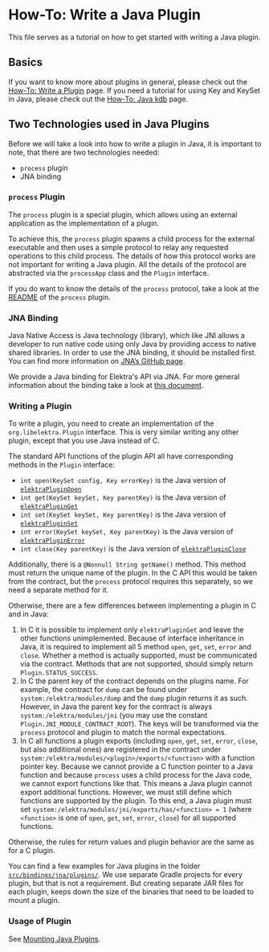 # How-To: Write a Java Plugin

This file serves as a tutorial on how to get started with writing a Java plugin.

## Basics

If you want to know more about plugins in general, please check out the [How-To: Write a Plugin](/doc/tutorials/plugins.md) page.
If you need a tutorial for using Key and KeySet in Java, please check out the [How-To: Java kdb](/doc/tutorials/java-kdb.md) page.

## Two Technologies used in Java Plugins

Before we will take a look into how to write a plugin in Java, it is important to note, that there are two technologies needed:

- `process` plugin
- JNA binding

### `process` Plugin

The `process` plugin is a special plugin, which allows using an external application as the implementation of a plugin.

To achieve this, the `process` plugin spawns a child process for the external executable and then uses a simple protocol to relay any requested operations to this child process.
The details of how this protocol works are not important for writing a Java plugin.
All the details of the protocol are abstracted via the `processApp` class and the `Plugin` interface.

If you do want to know the details of the `process` protocol, take a look at the [README](../../src/plugins/process/README.md) of the `process` plugin.

### JNA Binding

Java Native Access is Java technology (library), which like JNI allows a developer to run native code using only Java by providing access to native shared libraries. In order to use the JNA binding, it should be installed first. You can find more information on [JNA’s GitHub page](https://github.com/java-native-access/jna).

We provide a Java binding for Elektra's API via JNA.
For more general information about the binding take a look at [this document](java-kdb.md).

### Writing a Plugin

To write a plugin, you need to create an implementation of the `org.libelektra.Plugin` interface.
This is very similar writing any other plugin, except that you use Java instead of C.

The standard API functions of the plugin API all have corresponding methods in the `Plugin` interface:

- `int open(KeySet config, Key errorKey)` is the Java version of [`elektraPluginOpen`](https://doc.libelektra.org/api/latest/html/group__plugin.html#ga23c2eb3584e38a4d494eb8f91e5e3d8d)
- `int get(KeySet keySet, Key parentKey)` is the Java version of [`elektraPluginGet`](https://doc.libelektra.org/api/latest/html/group__plugin.html#gacb69f3441c6d84241b4362f958fbe313)
- `int set(KeySet keySet, Key parentKey)` is the Java version of [`elektraPluginSet`](https://doc.libelektra.org/api/latest/html/group__plugin.html#gae65781a1deb34efc79c8cb9d9174842c)
- `int error(KeySet keySet, Key parentKey)` is the Java version of [`elektraPluginError`](https://doc.libelektra.org/api/latest/html/group__plugin.html#gad74b35f558ac7c3262f6069c5c47dc79)
- `int close(Key parentKey)` is the Java version of [`elektraPluginClose`](https://doc.libelektra.org/api/latest/html/group__plugin.html#ga1236aefe5b2baf8b7bf636ba5aa9ea29)

Additionally, there is a `@Nonnull String getName()` method.
This method must return the unique name of the plugin.
In the C API this would be taken from the contract, but the `process` protocol requires this separately, so we need a separate method for it.

Otherwise, there are a few differences between implementing a plugin in C and in Java:

1. In C it is possible to implement only `elektraPluginGet` and leave the other functions unimplemented.
   Because of interface inheritance in Java, it is required to implement all 5 method `open`, `get`, `set`, `error` and `close`.
   Whether a method is actually supported, must be communicated via the contract.
   Methods that are not supported, should simply return `Plugin.STATUS_SUCCESS`.
2. In C the parent key of the contract depends on the plugins name.
   For example, the contract for `dump` can be found under `system:/elektra/modules/dump` and the `dump` plugin returns it as such.
   However, in Java the parent key for the contract is always `system:/elektra/modules/jni` (you may use the constant `Plugin.JNI_MODULE_CONTRACT_ROOT`).
   The keys will be transformed via the `process` protocol and plugin to match the normal expectations.
3. In C all functions a plugin exports (including `open`, `get`, `set`, `error`, `close`, but also additional ones) are registered in the contract under `system:/elektra/modules/<plugin>/exports/<function>` with a function pointer key.
   Because we cannot provide a C function pointer to a Java function and because `process` uses a child process for the Java code, we cannot export functions like that.
   This means a Java plugin cannot export additional functions.
   However, we must still define which functions are supported by the plugin.
   To this end, a Java plugin must set `system:/elektra/modules/jni/exports/has/<function> = 1` (where `<function>` is one of `open`, `get`, `set`, `error`, `close`) for all supported functions.

Otherwise, the rules for return values and plugin behavior are the same as for a C plugin.

You can find a few examples for Java plugins in the folder [`src/bindings/jna/plugins/`](../../src/bindings/jna/plugins/).
We use separate Gradle projects for every plugin, but that is not a requirement.
But creating separate JAR files for each plugin, keeps down the size of the binaries that need to be loaded to mount a plugin.

### Usage of Plugin

See [Mounting Java Plugins](mount-java.md).
